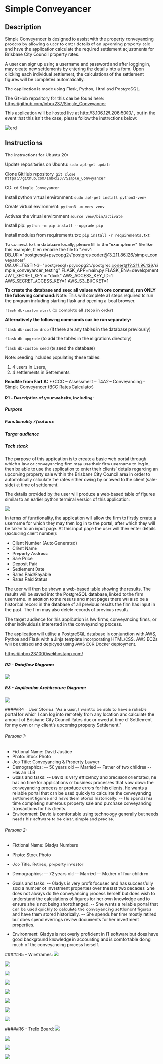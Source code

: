 # Simple Conveyancer

## Description

Simple Conveyancer is designed to assist with the property conveyancing process by allowing a user to enter details of an upcoming property sale and have the application calculate the required settlement adjustments for Brisbane City Council property rates.

A user can sign up using a username and password and after logging in, may create new settlements by entering the details into a form. Upon clicking each individual settlement, the calculations of the settlement figures will be completed automatically.

The application is made using Flask, Python, Html and PostgreSQL. 

The GitHub repository for this can be found here: https://github.com/inbox237/Simple_Conveyancer

This application will be hosted live at http://3.106.129.206:5000/ , but in the event that this isn't the case, please follow the instructions below:

![erd](/docs/New_Settlement.png)

## Instructions

The instructions for Ubuntu 20:

Update repositories on Ubuntu: ```sudo apt-get update```

Clone GitHub repository: ```git clone https://github.com/inbox237/Simple_Conveyancer ```

CD: ```cd Simple_Conveyancer```

Install python virtual environment: ```sudo apt-get install python3-venv```

Create virtual environment: ```python3 -m venv venv```

Activate the virtual environment ```source venv/bin/activate```

Install pip: ```python -m pip install --upgrade pip```

Install modules from requirements.txt: ```pip install -r requirements.txt```

To connect to the database locally, please fill in the "exampleenv" file like this example, then rename the file to ".env":
DB_URI="postgresql+psycopg2://postgres:coder@13.211.86.126/simple_conveyancer"
DB_URI_TESTING="postgresql+psycopg2://postgres:coder@13.211.86.126/simple_conveyancer_testing"
FLASK_APP=main.py
FLASK_ENV=development
JWT_SECRET_KEY = "duck"
AWS_ACCESS_KEY_ID=1
AWS_SECRET_ACCESS_KEY=1
AWS_S3_BUCKET=1


**To create the database and seed all values with one command, run ONLY the following command:**
Note: This will complete all steps required to run the program including starting flask and opening a local browser.

```flask db-custom start``` (to complete all steps in order)

**Alternatively the following commands can be run separately:**

```flask db-custom drop``` (If there are any tables in the database previously)

```flask db upgrade``` (to add the tables in the migrations directory)

```flask db-custom seed``` (to seed the database)


Note: seeding includes populating these tables:
1. 4 users in Users, 
2. 4 settlements in Settlements





**ReadMe from Part A:**
**CCC – Assessment – T4A2 – Conveyancing - Simple Conveyancer (BCC Rates Calculator)
#### R1 - Description of your website, including:
##### Purpose
##### Functionality / features
##### Target audience
##### Tech stack

The purpose of this application is to create a basic web portal through which a law or conveyancing firm may use their firm username to log in, then be able to use the application to enter their clients’ details regarding an upcoming property sale within the Brisbane City Council area in order to automatically calculate the rates either owing by or owed to the client (sale-side) at time of settlement.

The details provided by the user will produce a web-based table of figures similar to an earlier python terminal version of this application:

![](docs/terminal.jpg)

In terms of functionality, the application will allow the firm to firstly create a username for which they may then log in to the portal, after which they will be taken to an input page. At this input page the user will then enter details (excluding client number):

- Client Number (Auto Generated)
- Client Name
- Property Address
- Sale Price
- Deposit Paid
- Settlement Date
- Rates Paid/Payable
- Rates Paid Status

The user will then be shown a web-based table showing the results. The results will be saved into the PostgreSQL database, linked to the firm username. In addition to the results and input pages there will also be a historical record in the database of all previous results the firm has input in the past. The firm may also delete records of previous results.

The target audience for this application is law firms, conveyancing firms, or other indivuiduals interested in the conveyancing process.

The application will utilise a PostgreSQL database in conjunction with AWS, Python and Flask with a Jinja template incorporating HTML/CSS. AWS EC2s will be utilised and deployed using AWS ECR Docker deployment.


https://inbox237.000webhostapp.com/


##### R2 - Dataflow Diagram:
![](docs/dfd.png)

##### R3 - Application Architecture Diagram:
![](docs/ad.png)

#####R4 - User Stories:
"As a user, I want to be able to have a reliable portal for which I can log into remotely from any location and calculate the amount of Brisbane City Council Rates due or owed at time of Settlement for my own or my client's upcoming property Settlement."

###### Persona 1:
- Fictional Name: David Justice
- Photo: Stock Photo
- Job Title: Conveyancing & Property Lawyer
- Demographics:
-- 50 years old
-- Married
-- Father of two children
-- Has an LLB
- Goals and tasks:
-- David is very efficiency and precision orientated, he has no time for applications or business processes that slow down the conveyancing process or produce errors for his clients. He wants a reliable portal that can be used quickly to calculate the conveyancing settlement figures and have them stored historically.
-- He spends his time completing numerous property sale and purchase conveyancing transactions for his clients.
- Environment: David is comfortable using technology generally but needs needs his software to be clear, simple and precise.

###### Persona 2:
- Fictional Name: Gladys Numbers
- Photo: Stock Photo
- Job Title: Retiree, property investor
- Demographics:
-- 72 years old
-- Married
-- Mother of four children

- Goals and tasks:
-- Gladys is very profit focused and has successfully sold a number of investment properties over the last two decades. She does not always do the conveyancing process herself but does wish to understand the calculations of figures for her own knowledge and to ensure she is not being shortchanged.
-- She wants a reliable portal that can be used quickly to calculate the conveyancing settlement figures and have them stored historically.
-- She spends her time mostly retired but does spend evenings review documents for her investment properties.
- Environment: Gladys is not overly proficient in IT software but does have good background knowledge in accounting and is comfortable doing much of the conveyancing process herself.




#####R5 - Wireframes:
![](docs/Login_signup.png)

![](docs/New_Settlement.png)

![](docs/Home.png)

![](docs/Settings.png)

![](docs/Login_signup_Mobile.png)

![](docs/New_Settlement_Mobile.png)

![](docs/Home_Mobile.png)

![](docs/Settings_Mobile.png)

#####R6 - Trello Board:
![](docs/T4A2_trello_1.jpg)

![](docs/T4A2_trello_2.jpg)

![](docs/T4A2_trello_3.jpg)

![](docs/T4A2_trello_4.jpg)
